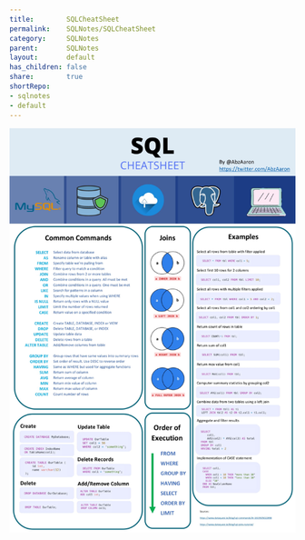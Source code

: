 ```yaml
---
title:        SQLCheatSheet          
permalink:    SQLNotes/SQLCheatSheet          
category:     SQLNotes          
parent:       SQLNotes          
layout:       default          
has_children: false          
share:        true          
shortRepo:          
- sqlnotes          
- default          
---
```

  
![CheatSheet.jpeg](..%2Fassets%2Fimages%2FCheatSheet.jpeg)